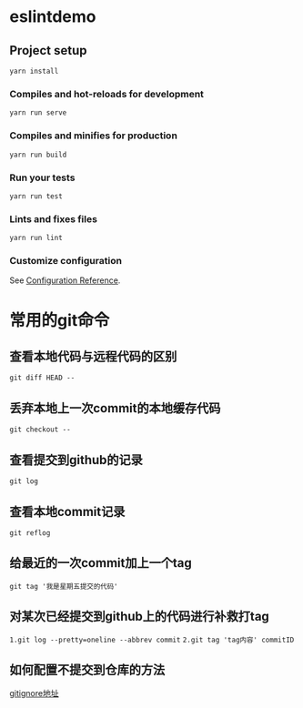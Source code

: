# eslintdemo

## Project setup
```
yarn install
```

### Compiles and hot-reloads for development
```
yarn run serve
```

### Compiles and minifies for production
```
yarn run build
```

### Run your tests
```
yarn run test
```

### Lints and fixes files
```
yarn run lint
```

### Customize configuration
See [Configuration Reference](https://cli.vuejs.org/config/).
# 常用的git命令
## 查看本地代码与远程代码的区别
`git diff HEAD --`

## 丢弃本地上一次commit的本地缓存代码
`git checkout --`

## 查看提交到github的记录
`git log`

## 查看本地commit记录
`git reflog`

## 给最近的一次commit加上一个tag
`git tag '我是星期五提交的代码'`
## 对某次已经提交到github上的代码进行补救打tag
`1.git log --pretty=oneline --abbrev commit`
`2.git tag 'tag内容' commitID`

## 如何配置不提交到仓库的方法
[gitignore地址](https://github.com/github/gitignore)

